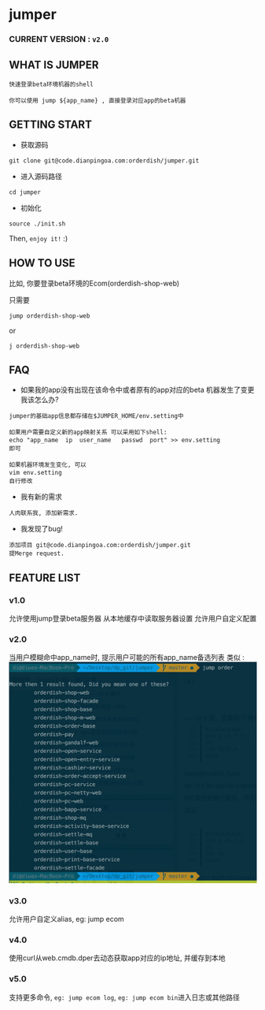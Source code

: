 # jumper

### CURRENT VERSION : ``v2.0``

## WHAT IS JUMPER

```
快速登录beta环境机器的shell

你可以使用 jump ${app_name} , 直接登录对应app的beta机器
```

## GETTING START

* 获取源码

```
git clone git@code.dianpingoa.com:orderdish/jumper.git

```

* 进入源码路径

```
cd jumper
```

* 初始化

```
source ./init.sh
```

Then, ``enjoy it!`` :)

## HOW TO USE

比如, 你要登录beta环境的Ecom(orderdish-shop-web)

只需要

```
jump orderdish-shop-web
```
or

```
j orderdish-shop-web
```

## FAQ

* 如果我的app没有出现在该命令中或者原有的app对应的beta 机器发生了变更我该怎么办?

```
jumper的基础app信息都存储在$JUMPER_HOME/env.setting中

如果用户需要自定义新的app映射关系 可以采用如下shell:
echo "app_name	ip	user_name	passwd	port" >> env.setting
即可

如果机器环境发生变化, 可以
vim env.setting
自行修改
```

* 我有新的需求

```
人肉联系我, 添加新需求.
```

* 我发现了bug!

```
添加项目 git@code.dianpingoa.com:orderdish/jumper.git
提Merge request.
```
## FEATURE LIST

### v1.0

允许使用jump登录beta服务器
从本地缓存中读取服务器设置
允许用户自定义配置

### v2.0

当用户模糊命中app_name时, 提示用户可能的所有app_name备选列表
类似 : 
![match_app_name](pics/match_app_name.png)

### v3.0

允许用户自定义alias, eg: jump ecom

### v4.0 

使用curl从web.cmdb.dper去动态获取app对应的ip地址, 并缓存到本地

### v5.0

支持更多命令, ``eg: jump ecom log``, ``eg: jump ecom bin``进入日志或其他路径

	 	
  	
